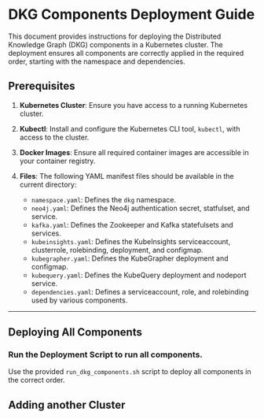 # **DKG Components Deployment Guide**

This document provides instructions for deploying the Distributed Knowledge Graph (DKG) components in a Kubernetes cluster. The deployment ensures all components are correctly applied in the required order, starting with the namespace and dependencies.

## **Prerequisites**

1. **Kubernetes Cluster**:
   Ensure you have access to a running Kubernetes cluster.

2. **Kubectl**:
   Install and configure the Kubernetes CLI tool, `kubectl`, with access to the cluster.

3. **Docker Images**:
   Ensure all required container images are accessible in your container registry.

4. **Files**:
   The following YAML manifest files should be available in the current directory:
   - `namespace.yaml`: Defines the `dkg` namespace.
   - `neo4j.yaml`: Defines the Neo4j authentication secret, statfulset, and service.
   - `kafka.yaml`: Defines the Zookeeper and Kafka statefulsets and services.
   - `kubeinsights.yaml`: Defines the KubeInsights serviceaccount, clusterrole, rolebinding, deployment, and configmap.
   - `kubegrapher.yaml`: Defines the KubeGrapher deployment and configmap.
   - `kubequery.yaml`: Defines the KubeQuery deployment and nodeport service.
   - `dependencies.yaml`: Defines a serviceaccount, role, and rolebinding used by various components.

---

## **Deploying All Components**

### Run the Deployment Script to run all components.
Use the provided `run_dkg_components.sh` script to deploy all components in the correct order.

## **Adding another Cluster**
